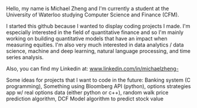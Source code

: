 Hello, my name is Michael Zheng and I'm currently a student at the University of Waterloo studying Computer Science and Finance (CFM).

I started this github because I wanted to display coding projects I made. I'm especially interested in the field of quantitative finance and so I'm mainly working on building quantitative models that have an impact when measuring equities. I'm also very much interested in data analytics / data science, machine and deep learning, natural language processing, and time series analysis. 

Also, you can find my Linkedin at: www.linkedin.com/in/michaelzheng-

Some ideas for projects that I want to code in the future: Banking system (C programming), Something using Bloomberg API (python), options strategies app w/ real options data (either python or c++), random walk price prediction algorithm, DCF Model algorithm to predict stock value
